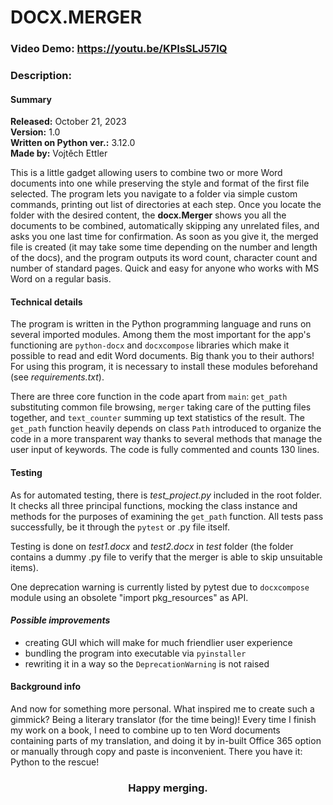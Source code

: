 # DOCX.MERGER
### Video Demo:  https://youtu.be/KPIsSLJ57IQ
### Description:
#### Summary

**Released:** October 21, 2023  
**Version:** 1.0  
**Written on Python ver.:** 3.12.0  
**Made by:** Vojtěch Ettler

This is a little gadget allowing users to combine two or more Word documents into one while preserving the style and format of the first file selected. The program lets you navigate to a folder via simple custom commands, printing out list of directories at each step. Once you locate the folder with the desired content, the **docx.Merger** shows you all the documents to be combined, automatically skipping any unrelated files, and asks you one last time for confirmation. As soon as you give it, the merged file is created (it may take some time depending on the number and length of the docs), and the program outputs its word count, character count and number of standard pages. Quick and easy for anyone who works with MS Word on a regular basis.

#### Technical details

The program is written in the Python programming language and runs on several imported modules. Among them the most important for the app's functioning are `python-docx` and `docxcompose` libraries which make it possible to read and edit Word documents. Big thank you to their authors!    For using this program, it is necessary to install these modules beforehand (see *requirements.txt*). 
  
There are three core function in the code apart from `main`: `get_path` substituting common file browsing, `merger` taking care of the putting files together, and `text_counter` summing up text statistics of the result. The `get_path` function heavily depends on class `Path` introduced to organize the code in a more transparent way thanks to several methods that manage the user input of keywords.
The code is fully commented and counts 130 lines.
 
#### Testing

As for automated testing, there is *test_project.py* included in the root folder. It checks all  three principal functions, mocking the class instance and methods for the purposes of examining the `get_path` function. All tests pass successfully, be it through the `pytest` or .py file itself.

Testing is done on *test1.docx* and *test2.docx* in *test* folder (the folder contains a dummy .py file to verify that the merger is able to skip unsuitable items).

One deprecation warning is currently listed by pytest due to `docxcompose` module using an obsolete "import pkg_resources" as API.


#### *Possible improvements*

* creating GUI which will make for much friendlier user experience
* bundling the program into executable via `pyinstaller`
* rewriting it in a way so the `DeprecationWarning` is not raised

#### Background info

And now for something more personal. What inspired me to create such a gimmick? Being a literary translator (for the time being)! Every time I finish my work on a book, I need to combine up to ten Word documents containing parts of my translation, and doing it by in-built Office 365 option or manually through copy and paste is inconvenient. There you have it: Python to the rescue!

### <p style="text-align: center;"> Happy merging. </p>


